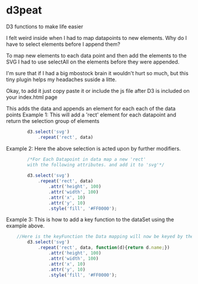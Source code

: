 d3peat
======

D3 functions to make life easier

I felt weird inside when I had to map datapoints to new elements. Why do I have to select elements before I append them?

To map new elements to each data point and then add the elements to the SVG I had to  use selectAll on the elements before they were appended.

I'm sure that if I had a big mbostock brain it wouldn't hurt so much, but this tiny plugin helps my headaches suside a litte. 

Okay, to add it just copy paste it or include the js file after D3 is included on your index.html page


This adds the data and appends an element for each each of the data points
Example 1:
    This will add a 'rect' element for each datapoint and return
    the selection group of elements
```javascript        
        d3.select('svg')
            .repeat('rect', data)
```
Example 2: 
    Here the above selection is acted upon by further modifiers.
```javascript         
        /*For Each Datapoint in data map a new 'rect' 
        with the following attributes. and add it to 'svg'*/
        
        d3.select('svg')
            .repeat('rect', data)
                .attr('height', 100)
                .attr('width', 100)
                .attr('x', 10)
                .attr('y', 10)
                .style('fill', '#FF0000');
```                
Example 3:
    This is how to add a key function to the dataSet using the example above.
```javascript
    //Here is the keyFunction the Data mapping will now be keyed by the data names
        d3.select('svg')
            .repeat('rect', data, function(d){return d.name;}) 
                .attr('height', 100)
                .attr('width', 100)
                .attr('x', 10)
                .attr('y', 10)
                .style('fill', '#FF0000');
```        
